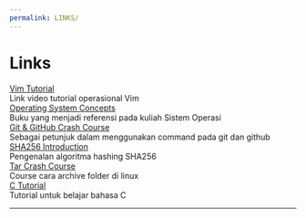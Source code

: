 ```yaml
---
permalink: LINKS/
---
```


# Links

[Vim Tutorial](https://youtu.be/ggSyF1SVFr4) <br>
    Link video tutorial operasional Vim <br>
[Operating System Concepts](https://www.os-book.com/OS10/) <br>
    Buku yang menjadi referensi pada kuliah Sistem Operasi <br>
[Git & GitHub Crash Course](https://www.youtube.com/watch?v=RGOj5yH7evk) <br>
    Sebagai petunjuk dalam menggunakan command pada git dan github <br>
[SHA256 Introduction](https://www.youtube.com/watch?v=DMtFhACPnTY) <br>
    Pengenalan algoritma hashing SHA256 <br>
[Tar Crash Course](https://www.youtube.com/watch?v=2iwumBcfd58) <br>
    Course cara archive folder di linux <br>
[C Tutorial](https://www.youtube.com/watch?v=KJgsSFOSQv0) <br>
    Tutorial untuk belajar bahasa C <br>
    <hr>
